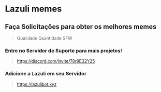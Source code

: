 # Lazuli memes
## Faça Solicitações para obter os melhores memes
> Qualidade
> Quantidade
> SFW

### Entre no Servidor de Suporte para mais projetos!
> https://discord.com/invite/78r9E32Y25

### Adicione a Lazuli em seu Servidor
> https://lazulibot.xyz

